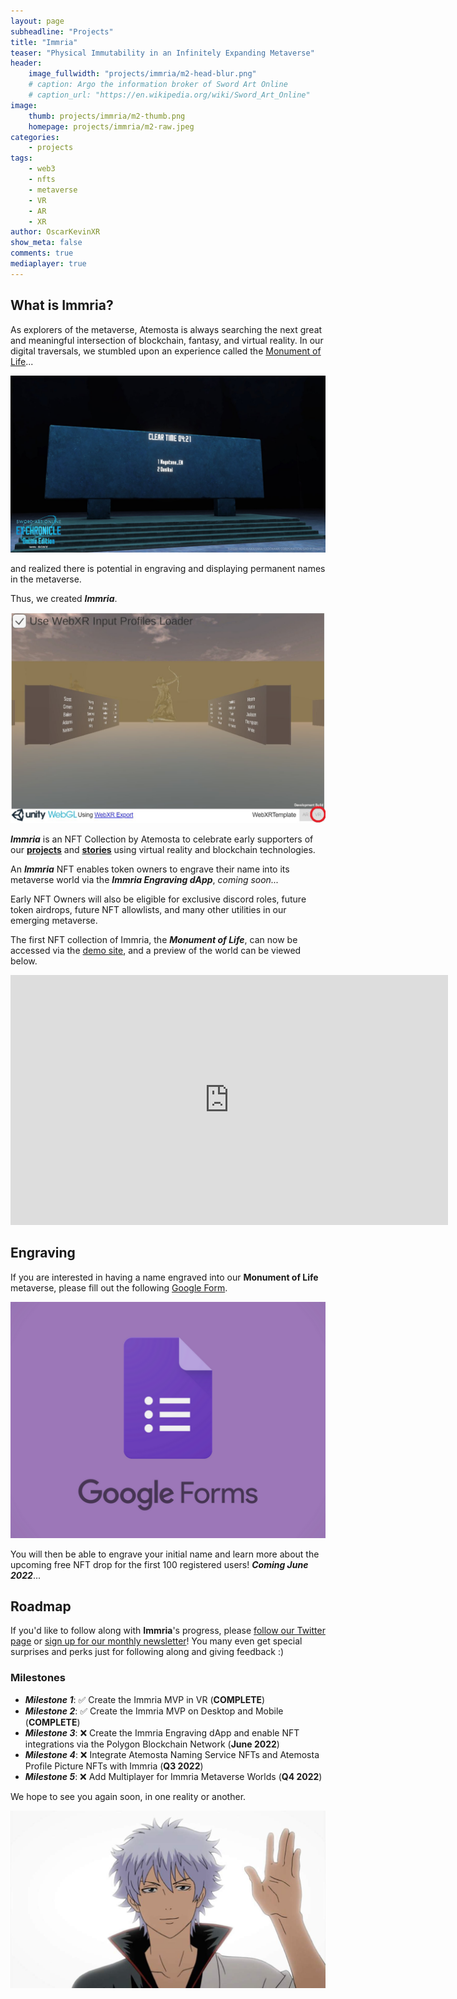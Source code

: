```yaml
---
layout: page
subheadline: "Projects"
title: "Immria"
teaser: "Physical Immutability in an Infinitely Expanding Metaverse"
header:
    image_fullwidth: "projects/immria/m2-head-blur.png"
    # caption: Argo the information broker of Sword Art Online
    # caption_url: "https://en.wikipedia.org/wiki/Sword_Art_Online"
image:
    thumb: projects/immria/m2-thumb.png
    homepage: projects/immria/m2-raw.jpeg
categories:
    - projects
tags:
    - web3
    - nfts
    - metaverse
    - VR
    - AR
    - XR 
author: OscarKevinXR
show_meta: false
comments: true
mediaplayer: true
---
```


## What is Immria?
As explorers of the metaverse, Atemosta is always searching the next great and meaningful intersection of blockchain, fantasy, and virtual reality. In our digital traversals, we stumbled upon an experience called the [Monument of Life][1]... 

![Monument of Life Virtual Reality Display](/images/projects/immria/m3.jpeg)


and realized there is potential in engraving and displaying permanent names in the metaverse. 

Thus, we created ***Immria***.

![Immria Preview 1](/images/projects/immria/m5.jpeg)

***Immria*** is an NFT Collection by Atemosta to celebrate early supporters of our **[projects][11]** and **[stories][10]** using virtual reality and blockchain technologies.

An ***Immria*** NFT enables token owners to engrave their name into its metaverse world via the ***Immria Engraving dApp***, *coming soon...*

Early NFT Owners will also be eligible for exclusive discord roles, future token airdrops, future NFT allowlists, and many other utilities in our emerging metaverse.

The first NFT collection of Immria, the ***Monument of Life***, can now be accessed via the [demo site][3], and a preview of the world can be viewed below.

<iframe width="700" height="400" src="https://www.youtube.com/embed/kyR_iLqeTIE" title="YouTube video player" frameborder="0" allow="accelerometer; autoplay; clipboard-write; encrypted-media; gyroscope; picture-in-picture" allowfullscreen></iframe>

## Engraving
If you are interested in having a name engraved into our **Monument of Life** metaverse, please fill out the following [Google Form][6].

[![Google Form](/images/logos/google-forms.png)][6]

You will then be able to engrave your initial name and learn more about the upcoming free NFT drop for the first 100 registered users! ***Coming June 2022***...

## Roadmap
If you'd like to follow along with **Immria**'s progress, please [follow our Twitter page][7] or [sign up for our monthly newsletter][8]! You many even get special surprises and perks just for following along and giving feedback :) 

### Milestones
* ***Milestone 1***: ✅ Create the Immria MVP in VR (**COMPLETE**)
* ***Milestone 2***: ✅ Create the Immria MVP on Desktop and Mobile (**COMPLETE**)
* ***Milestone 3***: ❌ Create the Immria Engraving dApp and enable NFT integrations via the Polygon Blockchain Network (**June 2022**)
* ***Milestone 4***: ❌ Integrate Atemosta Naming Service NFTs and Atemosta Profile Picture NFTs with Immria (**Q3 2022**)
* ***Milestone 5***: ❌ Add Multiplayer for Immria Metaverse Worlds (**Q4 2022**)

We hope to see you again soon, in one reality or another.

![Goodbye for Now!](/images/projects/immria/m7.jpeg)


[1]:  https://swordartonline.fandom.com/wiki/Monument_of_Life
[2]:  https://2021.sao-ex-chronicle.com/s/excglb/
[3]:  https://immria.atemosta.com/monument-of-life/index.html
[4]:  https://invite.strike.me/5WOAHU
[5]:  https://ko-fi.com/atemosta
[6]:  https://forms.gle/Fd9qPdSYSQmWsEmu9 
[7]:  https://twitter.com/Atemosta
[8]:  https://tinyletter.com/Atemosta
[9]:  https://immria.atemosta.com/novus/index.html
[10]: https://lore.atemosta.com
[11]: https://atemosta.com/projects/
[12]: https://ko-fi.com/s/a46e47ee17
[13]: https://strike.me/en/download/
[14]: https://immria.atemosta.com






